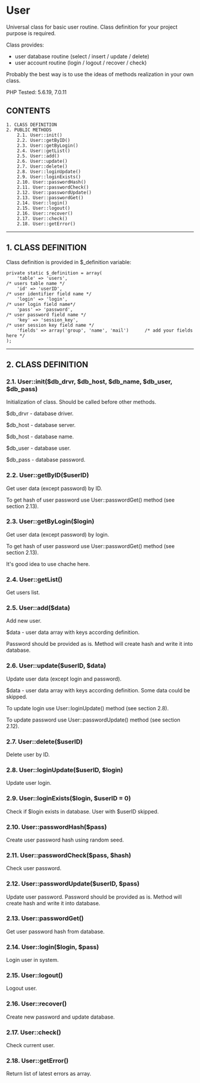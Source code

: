 # User

Universal class for basic user routine. Class definition for your project purpose is required.

Class provides:
- user database routine (select / insert / update / delete)
- user account routine (login / logout / recover / check)

Probably the best way is to use the ideas of methods realization in your own class.

PHP Tested: 5.6.19, 7.0.11


## CONTENTS

	1. CLASS DEFINITION
	2. PUBLIC METHODS
		2.1. User::init()
		2.2. User::getByID()
		2.3. User::getByLogin()
		2.4. User::getList()
		2.5. User::add()
		2.6. User::update()
		2.7. User::delete()
		2.8. User::loginUpdate()
		2.9. User::loginExists()
		2.10. User::passwordHash()
		2.11. User::passwordCheck()
		2.12. User::passwordUpdate()
		2.13. User::passwordGet()
		2.14. User::login()
		2.15. User::logout()
		2.16. User::recover()
		2.17. User::check()
		2.18. User::getError()

* * *


## 1. CLASS DEFINITION

Class definition is provided in $_definition variable:

	private static $_definition = array(
		'table' => 'users',														/* users table name */
		'id' => 'userID',															/* user identifier field name */
		'login' => 'login',														/* user login field name*/
		'pass' => 'password',													/* user password field name */
		'key' => 'session_key',												/* user session key field name */
		'fields' => array('group', 'name', 'mail')		/* add your fields here */
	);
	
* * *
	
	
## 2. CLASS DEFINITION

### 2.1. User::init($db_drvr, $db_host, $db_name, $db_user, $db_pass)

Initialization of class. Should be called before other methods.

$db_drvr - database driver.

$db_host - database server.

$db_host - database name.

$db_user - database user.

$db_pass - database password.


### 2.2. User::getByID($userID)

Get user data (except password) by ID. 

To get hash of user password use User::passwordGet() method (see section 2.13).

### 2.3. User::getByLogin($login)

Get user data (except password) by login. 

To get hash of user password use User::passwordGet() method (see section 2.13).

It's good idea to use chache here.

### 2.4. User::getList()

Get users list.

### 2.5. User::add($data)

Add new user.

$data - user data array with keys according definition.

Password should be provided as is. Method will create hash and write it into database.

### 2.6. User::update($userID, $data)

Update user data (except login and password).

$data - user data array with keys according definition. Some data could be skipped.

To update login use User::loginUpdate() method (see section 2.8).

To update password use User::passwordUpdate() method (see section 2.12).

### 2.7. User::delete($userID)

Delete user by ID.

### 2.8. User::loginUpdate($userID, $login)

Update user login.

### 2.9. User::loginExists($login, $userID = 0)

Check if $login exists in database. User with $userID skipped.

### 2.10. User::passwordHash($pass)

Create user password hash using random seed.

### 2.11. User::passwordCheck($pass, $hash)

Check user password.

### 2.12. User::passwordUpdate($userID, $pass)

Update user password. Password should be provided as is. Method will create hash and write it into database.

### 2.13. User::passwordGet()

Get user password hash from database.

### 2.14. User::login($login, $pass)

Login user in system.

### 2.15. User::logout()

Logout user.

### 2.16. User::recover()

Create new password and update database.

### 2.17. User::check()

Check current user.

### 2.18. User::getError()

Return list of latest errors as array.